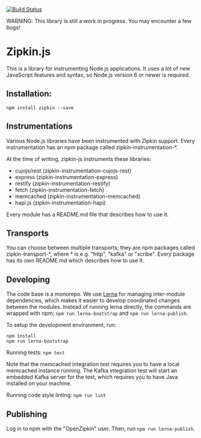 [![Build Status](https://travis-ci.org/openzipkin/zipkin-js.svg?branch=master)](https://travis-ci.org/openzipkin/zipkin-js)

WARNING: This library is still a work in progress. You may encounter a few bugs!

# Zipkin.js

This is a library for instrumenting Node.js applications. It uses a lot of
new JavaScript features and syntax, so Node.js version 6 or newer is required.


## Installation:

`npm install zipkin --save`


## Instrumentations

Various Node.js libraries have been instrumented with Zipkin support.
Every instrumentation has an npm package called zipkin-instrumentation-*.

At the time of writing, zipkin-js instruments these libraries:

- cujojs/rest (zipkin-instrumentation-cujojs-rest)
- express (zipkin-instrumentation-express)
- restify (zipkin-instrumentation-restify)
- fetch (zipkin-instrumentation-fetch)
- memcached (zipkin-instrumentation-memcached)
- hapi.js (zipkin-instrumentation-hapi)

Every module has a README.md file that describes how to use it.

## Transports

You can choose between multiple transports; they are npm packages called zipkin-transport-*,
where * is e.g. "http", "kafka" or "scribe". Every package has its own README.md which describes how to use it.


## Developing

The code base is a monorepo. We use [Lerna](https://lernajs.io/) for managing inter-module
dependencies, which makes it easier to develop coordinated changes between the modules.
Instead of running lerna directly, the commands are wrapped with npm; `npm run lerna-bootstrap`
and `npm run lerna-publish`.

To setup the development environment, run:

```
npm install
npm run lerna-bootstrap
```

Running tests: `npm test`

Note that the memcached integration test requires you to have a local memcached instance running.
The Kafka integration test will start an embedded Kafka server for the test, which requires you to have
Java installed on your machine.

Running code style linting: `npm run lint`

## Publishing

Log in to npm with the "OpenZipkin" user. Then, run `npm run lerna-publish`.
